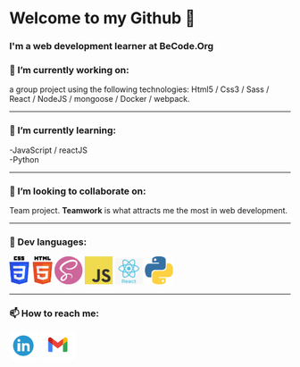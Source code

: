# Welcome to my Github 👋

### I'm a web development learner at BeCode.Org



### 🔭 I’m currently working on:
a group project using the following technologies: Html5 / Css3 / Sass / React / NodeJS / mongoose / Docker / webpack.

---

### 🌱 I’m currently learning:
-JavaScript / reactJS  
-Python

---


### 👯 I’m looking to collaborate on:
Team project. **Teamwork** is what attracts me the most in web development.


---


### 💬 Dev languages:

<img src="https://github.com/Marmouz82/images/blob/main/Web-dev-logo/logoHtml.jpeg?raw=true" height="50px" />   <img src="https://github.com/Marmouz82/images/blob/main/Web-dev-logo/logoSass.png?raw=true" width="50px" />   <img src="https://github.com/Marmouz82/images/blob/main/Web-dev-logo/logoJS.png?raw=true" width="50px" />   <img src="https://github.com/Marmouz82/images/blob/main/Web-dev-logo/React.png?raw=true" width="50px" />   <img src="https://github.com/Marmouz82/images/blob/main/Web-dev-logo/Python-logo.png?raw=true" width="50px" />


---


### 📫 How to reach me:


[<img src="https://github.com/Marmouz82/images/blob/main/linkedin.png?raw=true" height="50px" />](https://www.linkedin.com/in/ga%C3%ABtan-massart/)   <a href="mailto:gtn.massart@gmail.com"><img src="https://github.com/Marmouz82/images/blob/main/Web-dev-logo/Gmail-logo.png?raw=true" height="50px" /></a>



